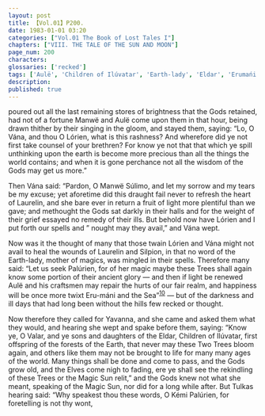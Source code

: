 ```yaml
---
layout: post
title: 【Vol.01】P200.
date: 1983-01-01 03:20
categories: ["Vol.01 The Book of Lost Tales I"]
chapters: ["VIII. THE TALE OF THE SUN AND MOON"]
page_num: 200
characters: 
glossaries: ['recked']
tags: ['Aulë', 'Children of Ilúvatar', 'Earth-lady', 'Eldar', 'Erumańi', 'Kémi', 'Laurelin']
description: 
published: true
---
```


<p style="text-indent: 0;">
poured out all the last remaining stores of brightness that the Gods retained, had not of a fortune Manwë and Aulë come upon them in that hour, being drawn thither by their singing in the gloom, and stayed them, saying: “Lo, O Vána, and thou O Lórien, what is this rashness? And wherefore did ye not first take counsel of your brethren? For know ye not that that which ye spill unthinking upon the earth is become more precious than all the things the world contains; and when it is gone perchance not all the wisdom of the Gods may get us more.”
</p>

Then Vána said: “Pardon, O Manwë Súlimo, and let my sorrow and my tears be my excuse; yet aforetime did this draught fail never to refresh the heart of Laurelin, and she bare ever in return a fruit of light more plentiful than we gave; and methought the Gods sat darkly in their halls and for the weight of their grief essayed no remedy of their ills. But behold now have Lórien and I put forth our spells and ” nought may they avail,” and Vána wept.

Now was it the thought of many that those twain Lórien and Vána might not avail to heal the wounds of Laurelin and Silpion, in that no word of the Earth-lady, mother of magics, was mingled in their spells. Therefore many said: “Let us seek Palúrien, for of her magic maybe these Trees shall again know some portion of their ancient glory — and then if light be renewed Aulë and his craftsmen may repair the hurts of our fair realm, and happiness will be once more twixt Eru-máni and the Sea”<SUP>[10]({{site.baseurl}}/vol01-p220)</SUP> — but of the darkness and ill days that had long been without the hills few recked or thought.

Now therefore they called for Yavanna, and she came and asked them what they would, and hearing she wept and spake before them, saying: “Know ye, O Valar, and ye sons and daughters of the Eldar, Children of Ilúvatar, first offspring of the forests of the Earth, that never may these Two Trees bloom again, and others like them may not be brought to life for many many ages of the world. Many things shall be done and come to pass, and the Gods grow old, and the Elves come nigh to fading, ere ye shall see the rekindling of these Trees or the Magic Sun relit,” and the Gods knew not what she meant, speaking of the Magic Sun, nor did for a long while after. But Tulkas hearing said: “Why speakest thou these words, O Kémi Palúrien, for foretelling is not thy wont,

